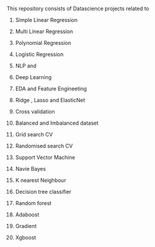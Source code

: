 This repository consists of Datascience projects related to
  1. Simple Linear Regression
  2. Multi Linear Regression
  3. Polynomial Regression
  4. Logistic Regression
  5. NLP and
  6. Deep Learning

1. EDA and Feature Engineeting
2. Ridge , Lasso and ElasticNet
3. Cross validation
4. Balanced and Imbalanced dataset
5. Grid search CV
6. Randomised search CV
7. Support Vector Machine
8. Navie Bayes
9. K nearest Neighbour
10. Decision tree classifier
11. Random forest
12. Adaboost
13. Gradient
14. Xgboost
